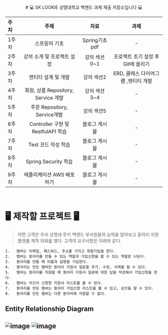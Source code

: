 <p align="center">
# 💻 SK LOOKIE 상명대학교 백엔드 과제 제출 저장소입니다 💻 

|주차|주제|자료|과제|
|:---|:---:|:---:|:---:|
|1주차|스프링의 기초|Spring기초 pdf|-| 
|2주차|강의 소개 및 프로젝트 설정|강의 섹션0~1|프로젝트 초기 설정 후 Git에 올리기|
|3주차|엔티티 설계 및 개발|강의 섹션2|ERD, 클래스 다이어그램 ,엔티티 개발| 
|4주차|회원, 상품 Repository, Service 개발|강의 섹션3~4|-|
|5주차|주문 Repository, Service개발|강의 섹션5|-|
|6주차|Controller 구현 및 RestfulAPI 학습|블로그 게시물|-|
|7주차|Test 코드 작성 학습|블로그 게시물|-|
|8주차|Spring Security 학습|블로그 게시물|-|
|9주차|애플리케이션 AWS 배포 하기|블로그 게시물|-|
  
</p>

<br />


# 🖥 제작할 프로젝트 🖥

> 어떤 고객은 우리 상명대 루키 백엔드 부서원들의 능력을 알아보고 동아리 지원 플랫폼 제작 의뢰를 했다. 고객의 요구사항은 아래와 같다.

```
1.   멤버는 이메일, 패스워드, 주소를 가지고 회원가입을 한다.
2.   멤버는 동아리를 만들 수 있는 역할과 가입신청을 할 수 있는 역할로 나뉜다.
3.   동아리를 만들 때 이름과 설명을 기입한다.
4.   동아리는 만든 멤버만 동아리 지원서 질문을 추가, 수정, 삭제를 할 수 있다. 
5.   멤버는 동아리를 지원할 때 동아리 지원서 질문에 대한 답을 작성해서 가입신청을 한다.
6.   멤버는 자신이 신청한 지원서 리스트를 볼 수 있다.
7.   동아리를 만든 멤버는 동아리 가입신청 리스트를 볼 수 있고, 승인을 할 수 있다. 
8.   동아리를 만든 멤버는 다른 동아리에 지원할 수 없다.
```

## Entity Relationship Diagram
![image](https://user-images.githubusercontent.com/62318430/166396506-34bab732-c2f1-4472-ab9b-5d5527d7010a.png)
![image](https://user-images.githubusercontent.com/62318430/166396523-9c783590-1f98-441c-b838-68ac2f21170f.png)
---

